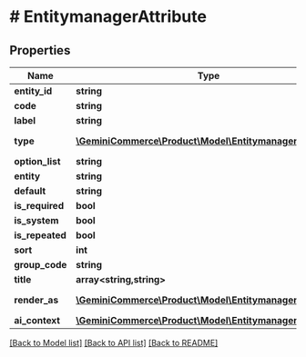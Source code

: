 # # EntitymanagerAttribute


## Properties 


Name | Type | Description | Notes
------------ | ------------- | ------------- | -------------
**entity_id**| **string** |   | [optional]
**code**| **string** |   | [optional]
**label**| **string** |   | [optional]
**type**| [**\GeminiCommerce\Product\Model\EntitymanagerTypes**](EntitymanagerTypes.md) |  for more information please, see Model/EntitymanagerTypes.php  | [optional]
**option_list**| **string** |   | [optional]
**entity**| **string** |   | [optional]
**default**| **string** |   | [optional]
**is_required**| **bool** |   | [optional]
**is_system**| **bool** |   | [optional]
**is_repeated**| **bool** |   | [optional]
**sort**| **int** |   | [optional]
**group_code**| **string** |   | [optional]
**title**| **array<string,string>** |   | [optional]
**render_as**| [**\GeminiCommerce\Product\Model\EntitymanagerRenderAs**](EntitymanagerRenderAs.md) |  for more information please, see Model/EntitymanagerRenderAs.php  | [optional]
**ai_context**| [**\GeminiCommerce\Product\Model\EntitymanagerAiContext**](EntitymanagerAiContext.md) |   | [optional]


[[Back to Model list]](../../README.md#models) [[Back to API list]](../../README.md#endpoints) [[Back to README]](../../README.md)

